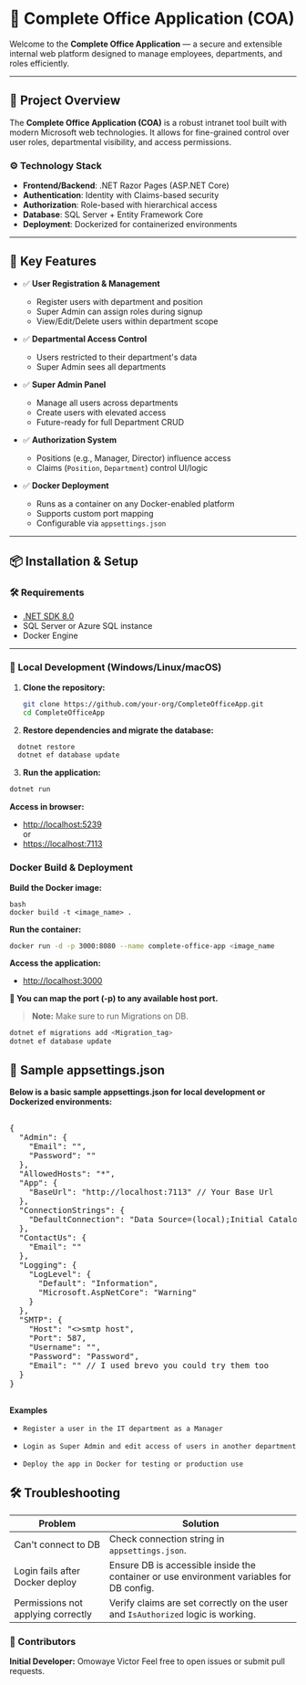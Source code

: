 # 🏢 Complete Office Application (COA)

Welcome to the **Complete Office Application** — a secure and extensible internal web platform designed to manage employees, departments, and roles efficiently.

---

## 🚀 Project Overview

The **Complete Office Application (COA)** is a robust intranet tool built with modern Microsoft web technologies. It allows for fine-grained control over user roles, departmental visibility, and access permissions.

### ⚙️ Technology Stack

- **Frontend/Backend**: .NET Razor Pages (ASP.NET Core)
- **Authentication**: Identity with Claims-based security
- **Authorization**: Role-based with hierarchical access
- **Database**: SQL Server + Entity Framework Core
- **Deployment**: Dockerized for containerized environments

---

## 🎯 Key Features

- ✅ **User Registration & Management**
  - Register users with department and position
  - Super Admin can assign roles during signup
  - View/Edit/Delete users within department scope

- ✅ **Departmental Access Control**
  - Users restricted to their department's data
  - Super Admin sees all departments

- ✅ **Super Admin Panel**
  - Manage all users across departments
  - Create users with elevated access
  - Future-ready for full Department CRUD

- ✅ **Authorization System**
  - Positions (e.g., Manager, Director) influence access
  - Claims (`Position`, `Department`) control UI/logic

- ✅ **Docker Deployment**
  - Runs as a container on any Docker-enabled platform
  - Supports custom port mapping
  - Configurable via `appsettings.json`

---

## 📦 Installation & Setup

### 🛠 Requirements

- [.NET SDK 8.0](https://dotnet.microsoft.com/download)
- SQL Server or Azure SQL instance
- Docker Engine

---

### 🔧 Local Development (Windows/Linux/macOS)

1. **Clone the repository:**

   ```bash
   git clone https://github.com/your-org/CompleteOfficeApp.git
   cd CompleteOfficeApp
   
2. **Restore dependencies and migrate the database:**

```bash
  dotnet restore
  dotnet ef database update
```
3. **Run the application:**
```bash
dotnet run
```
**Access in browser:**

 - [http://localhost:5239](http://localhost:5239)  
or
- [https://localhost:7113](https://localhost:7113)

### Docker Build & Deployment

**Build the Docker image:**
```
bash
docker build -t <image_name> .
```
**Run the container:**
```bash
docker run -d -p 3000:8080 --name complete-office-app <image_name
```
**Access the application:**

- [http://localhost:3000](http://localhost:3000)

**📌 You can map the port (-p) to any available host port.**

> **Note:** Make sure to run Migrations on DB.
 ```bash
dotnet ef migrations add <Migration_tag>
dotnet ef database update
```

## 🔧 Sample appsettings.json
**Below is a basic sample appsettings.json for local development or Dockerized environments:**
<pre lang="json"> 
{
  "Admin": {
    "Email": "<Admin Email>",
    "Password": "<Password>"
  },
  "AllowedHosts": "*",
  "App": {
    "BaseUrl": "http://localhost:7113" // Your Base Url
  },
  "ConnectionStrings": {
    "DefaultConnection": "Data Source=(local);Initial Catalog=OfficeWebApp;Integrated Security=True;Trust Server Certificate=True;" //Edit as you feel.
  },
  "ContactUs": {
    "Email": "<Contact us mail>"
  },
  "Logging": {
    "LogLevel": {
      "Default": "Information",
      "Microsoft.AspNetCore": "Warning"
    }
  },
  "SMTP": {
    "Host": "<>smtp host",
    "Port": 587,
    "Username": "<user name or email>",
    "Password": "Password",
    "Email": "<relay email>" // I used brevo you could try them too
  }
}
 </pre>

**Examples**
- `Register a user in the IT department as a Manager`

- `Login as Super Admin and edit access of users in another department`

- `Deploy the app in Docker for testing or production use`

## 🛠️ Troubleshooting

| Problem                             | Solution                                                                 |
|-------------------------------------|--------------------------------------------------------------------------|
| Can't connect to DB                 | Check connection string in `appsettings.json`.                           |
| Login fails after Docker deploy     | Ensure DB is accessible inside the container or use environment variables for DB config. |
| Permissions not applying correctly  | Verify claims are set correctly on the user and `IsAuthorized` logic is working. |

### 🤝 Contributors
**Initial Developer:** Omowaye Victor
Feel free to open issues or submit pull requests.
